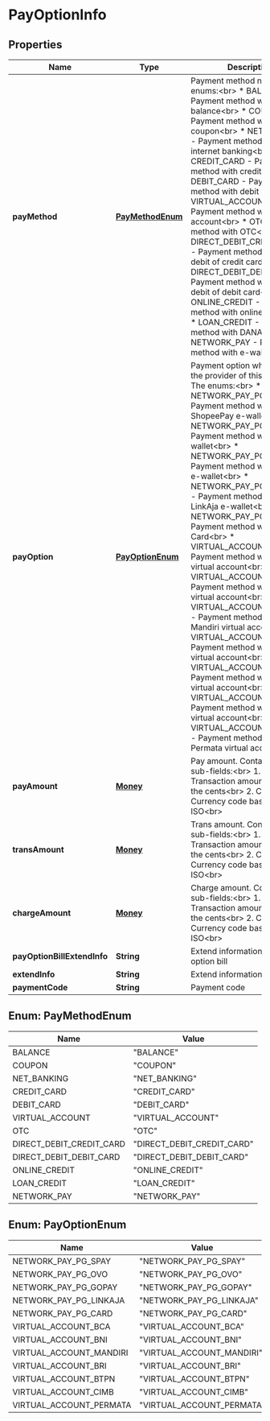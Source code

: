 

# PayOptionInfo


## Properties

| Name | Type | Description | Notes |
|------------ | ------------- | ------------- | -------------|
|**payMethod** | [**PayMethodEnum**](#PayMethodEnum) | Payment method name. The enums:&lt;br&gt;   * BALANCE - Payment method with balance&lt;br&gt;   * COUPON - Payment method with coupon&lt;br&gt;   * NET_BANKING - Payment method with internet banking&lt;br&gt;   * CREDIT_CARD - Payment method with credit card&lt;br&gt;   * DEBIT_CARD - Payment method with debit card&lt;br&gt;   * VIRTUAL_ACCOUNT - Payment method with virtual account&lt;br&gt;   * OTC - Payment method with OTC&lt;br&gt;   * DIRECT_DEBIT_CREDIT_CARD - Payment method with direct debit of credit card&lt;br&gt;   * DIRECT_DEBIT_DEBIT_CARD - Payment method with direct debit of debit card&lt;br&gt;   * ONLINE_CREDIT - Payment method with online Credit&lt;br&gt;   * LOAN_CREDIT - Payment method with DANA Cicil&lt;br&gt;   * NETWORK_PAY - Payment method with e-wallet  |  |
|**payOption** | [**PayOptionEnum**](#PayOptionEnum) | Payment option which shows the provider of this payment. The enums:&lt;br&gt;   * NETWORK_PAY_PG_SPAY - Payment method with ShopeePay e-wallet&lt;br&gt;   * NETWORK_PAY_PG_OVO - Payment method with OVO e-wallet&lt;br&gt;   * NETWORK_PAY_PG_GOPAY - Payment method with GoPay e-wallet&lt;br&gt;   * NETWORK_PAY_PG_LINKAJA - Payment method with LinkAja e-wallet&lt;br&gt;   * NETWORK_PAY_PG_CARD - Payment method with Card&lt;br&gt;   * VIRTUAL_ACCOUNT_BCA - Payment method with BCA virtual account&lt;br&gt;   * VIRTUAL_ACCOUNT_BNI - Payment method with BNI virtual account&lt;br&gt;   * VIRTUAL_ACCOUNT_MANDIRI - Payment method with Mandiri virtual account&lt;br&gt;   * VIRTUAL_ACCOUNT_BRI - Payment method with BRI virtual account&lt;br&gt;   * VIRTUAL_ACCOUNT_BTPN - Payment method with BTPN virtual account&lt;br&gt;   * VIRTUAL_ACCOUNT_CIMB - Payment method with CIMB virtual account&lt;br&gt;   * VIRTUAL_ACCOUNT_PERMATA - Payment method with Permata virtual account&lt;br&gt;  |  [optional] |
|**payAmount** | [**Money**](Money.md) | Pay amount. Contains two sub-fields:&lt;br&gt; 1. Value: Transaction amount, including the cents&lt;br&gt; 2. Currency: Currency code based on ISO&lt;br&gt;  |  [optional] |
|**transAmount** | [**Money**](Money.md) | Trans amount. Contains two sub-fields:&lt;br&gt; 1. Value: Transaction amount, including the cents&lt;br&gt; 2. Currency: Currency code based on ISO&lt;br&gt;  |  [optional] |
|**chargeAmount** | [**Money**](Money.md) | Charge amount. Contains two sub-fields:&lt;br&gt; 1. Value: Transaction amount, including the cents&lt;br&gt; 2. Currency: Currency code based on ISO&lt;br&gt;  |  [optional] |
|**payOptionBillExtendInfo** | **String** | Extend information of pay option bill |  [optional] |
|**extendInfo** | **String** | Extend information |  [optional] |
|**paymentCode** | **String** | Payment code |  [optional] |



## Enum: PayMethodEnum

| Name | Value |
|---- | -----|
| BALANCE | &quot;BALANCE&quot; |
| COUPON | &quot;COUPON&quot; |
| NET_BANKING | &quot;NET_BANKING&quot; |
| CREDIT_CARD | &quot;CREDIT_CARD&quot; |
| DEBIT_CARD | &quot;DEBIT_CARD&quot; |
| VIRTUAL_ACCOUNT | &quot;VIRTUAL_ACCOUNT&quot; |
| OTC | &quot;OTC&quot; |
| DIRECT_DEBIT_CREDIT_CARD | &quot;DIRECT_DEBIT_CREDIT_CARD&quot; |
| DIRECT_DEBIT_DEBIT_CARD | &quot;DIRECT_DEBIT_DEBIT_CARD&quot; |
| ONLINE_CREDIT | &quot;ONLINE_CREDIT&quot; |
| LOAN_CREDIT | &quot;LOAN_CREDIT&quot; |
| NETWORK_PAY | &quot;NETWORK_PAY&quot; |



## Enum: PayOptionEnum

| Name | Value |
|---- | -----|
| NETWORK_PAY_PG_SPAY | &quot;NETWORK_PAY_PG_SPAY&quot; |
| NETWORK_PAY_PG_OVO | &quot;NETWORK_PAY_PG_OVO&quot; |
| NETWORK_PAY_PG_GOPAY | &quot;NETWORK_PAY_PG_GOPAY&quot; |
| NETWORK_PAY_PG_LINKAJA | &quot;NETWORK_PAY_PG_LINKAJA&quot; |
| NETWORK_PAY_PG_CARD | &quot;NETWORK_PAY_PG_CARD&quot; |
| VIRTUAL_ACCOUNT_BCA | &quot;VIRTUAL_ACCOUNT_BCA&quot; |
| VIRTUAL_ACCOUNT_BNI | &quot;VIRTUAL_ACCOUNT_BNI&quot; |
| VIRTUAL_ACCOUNT_MANDIRI | &quot;VIRTUAL_ACCOUNT_MANDIRI&quot; |
| VIRTUAL_ACCOUNT_BRI | &quot;VIRTUAL_ACCOUNT_BRI&quot; |
| VIRTUAL_ACCOUNT_BTPN | &quot;VIRTUAL_ACCOUNT_BTPN&quot; |
| VIRTUAL_ACCOUNT_CIMB | &quot;VIRTUAL_ACCOUNT_CIMB&quot; |
| VIRTUAL_ACCOUNT_PERMATA | &quot;VIRTUAL_ACCOUNT_PERMATA&quot; |




